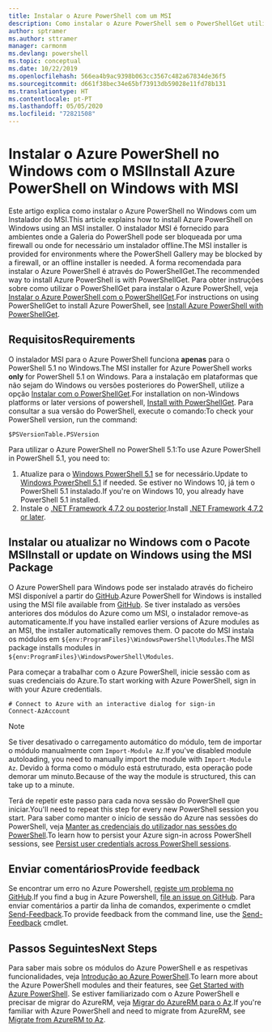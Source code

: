 ```yaml
---
title: Instalar o Azure PowerShell com um MSI
description: Como instalar o Azure PowerShell sem o PowerShellGet utilizar um MSI
author: sptramer
ms.author: sttramer
manager: carmonm
ms.devlang: powershell
ms.topic: conceptual
ms.date: 10/22/2019
ms.openlocfilehash: 566ea4b9ac9398b063cc3567c482a67834de36f5
ms.sourcegitcommit: d661f38bec34e65bf73913db59028e11fd78b131
ms.translationtype: HT
ms.contentlocale: pt-PT
ms.lasthandoff: 05/05/2020
ms.locfileid: "72821508"
---
```

# <a name="install-azure-powershell-on-windows-with-msi"></a><span data-ttu-id="d9b4a-103">Instalar o Azure PowerShell no Windows com o MSI</span><span class="sxs-lookup"><span data-stu-id="d9b4a-103">Install Azure PowerShell on Windows with MSI</span></span>

<span data-ttu-id="d9b4a-104">Este artigo explica como instalar o Azure PowerShell no Windows com um Instalador do MSI.</span><span class="sxs-lookup"><span data-stu-id="d9b4a-104">This article explains how to install Azure PowerShell on Windows using an MSI installer.</span></span> <span data-ttu-id="d9b4a-105">O instalador MSI é fornecido para ambientes onde a Galeria do PowerShell pode ser bloqueada por uma firewall ou onde for necessário um instalador offline.</span><span class="sxs-lookup"><span data-stu-id="d9b4a-105">The MSI installer is provided for environments where the PowerShell Gallery may be blocked by a firewall, or an offline installer is needed.</span></span> <span data-ttu-id="d9b4a-106">A forma recomendada para instalar o Azure PowerShell é através do PowerShellGet.</span><span class="sxs-lookup"><span data-stu-id="d9b4a-106">The recommended way to install Azure PowerShell is with PowerShellGet.</span></span> <span data-ttu-id="d9b4a-107">Para obter instruções sobre como utilizar o PowerShellGet para instalar o Azure PowerShell, veja [Instalar o Azure PowerShell com o PowerShellGet](install-az-ps.md).</span><span class="sxs-lookup"><span data-stu-id="d9b4a-107">For instructions on using PowerShellGet to install Azure PowerShell, see [Install Azure PowerShell with PowerShellGet](install-az-ps.md).</span></span>

## <a name="requirements"></a><span data-ttu-id="d9b4a-108">Requisitos</span><span class="sxs-lookup"><span data-stu-id="d9b4a-108">Requirements</span></span>

<span data-ttu-id="d9b4a-109">O instalador MSI para o Azure PowerShell funciona __apenas__ para o PowerShell 5.1 no Windows.</span><span class="sxs-lookup"><span data-stu-id="d9b4a-109">The MSI installer for Azure PowerShell works __only__ for PowerShell 5.1 on Windows.</span></span> <span data-ttu-id="d9b4a-110">Para a instalação em plataformas que não sejam do Windows ou versões posteriores do PowerShell, utilize a opção [Instalar com o PowerShellGet](install-az-ps.md).</span><span class="sxs-lookup"><span data-stu-id="d9b4a-110">For installation on non-Windows platforms or later versions of powershell, [Install with PowerShellGet](install-az-ps.md).</span></span>
<span data-ttu-id="d9b4a-111">Para consultar a sua versão do PowerShell, execute o comando:</span><span class="sxs-lookup"><span data-stu-id="d9b4a-111">To check your PowerShell version, run the command:</span></span>

```powershell-interactive
$PSVersionTable.PSVersion
```

<span data-ttu-id="d9b4a-112">Para utilizar o Azure PowerShell no PowerShell 5.1:</span><span class="sxs-lookup"><span data-stu-id="d9b4a-112">To use Azure PowerShell in PowerShell 5.1, you need to:</span></span>

1. <span data-ttu-id="d9b4a-113">Atualize para o [Windows PowerShell 5.1](/powershell/scripting/install/installing-windows-powershell#upgrading-existing-windows-powershell) se for necessário.</span><span class="sxs-lookup"><span data-stu-id="d9b4a-113">Update to [Windows PowerShell 5.1](/powershell/scripting/install/installing-windows-powershell#upgrading-existing-windows-powershell) if needed.</span></span> <span data-ttu-id="d9b4a-114">Se estiver no Windows 10, já tem o PowerShell 5.1 instalado.</span><span class="sxs-lookup"><span data-stu-id="d9b4a-114">If you're on Windows 10, you already have PowerShell 5.1 installed.</span></span>
2. <span data-ttu-id="d9b4a-115">Instale o [.NET Framework 4.7.2 ou posterior](/dotnet/framework/install).</span><span class="sxs-lookup"><span data-stu-id="d9b4a-115">Install [.NET Framework 4.7.2 or later](/dotnet/framework/install).</span></span>

## <a name="install-or-update-on-windows-using-the-msi-package"></a><span data-ttu-id="d9b4a-116">Instalar ou atualizar no Windows com o Pacote MSI</span><span class="sxs-lookup"><span data-stu-id="d9b4a-116">Install or update on Windows using the MSI Package</span></span>

<span data-ttu-id="d9b4a-117">O Azure PowerShell para Windows pode ser instalado através do ficheiro MSI disponível a partir do [GitHub](https://github.com/Azure/azure-powershell/releases/tag/v1.8.0-April2019).</span><span class="sxs-lookup"><span data-stu-id="d9b4a-117">Azure PowerShell for Windows is installed using the MSI file available from [GitHub](https://github.com/Azure/azure-powershell/releases/tag/v1.8.0-April2019).</span></span> <span data-ttu-id="d9b4a-118">Se tiver instalado as versões anteriores dos módulos do Azure como um MSI, o instalador remove-as automaticamente.</span><span class="sxs-lookup"><span data-stu-id="d9b4a-118">If you have installed earlier versions of Azure modules as an MSI, the installer automatically removes them.</span></span> <span data-ttu-id="d9b4a-119">O pacote do MSI instala os módulos em `${env:ProgramFiles}\WindowsPowerShell\Modules`.</span><span class="sxs-lookup"><span data-stu-id="d9b4a-119">The MSI package installs modules in `${env:ProgramFiles}\WindowsPowerShell\Modules`.</span></span>

<span data-ttu-id="d9b4a-120">Para começar a trabalhar com o Azure PowerShell, inicie sessão com as suas credenciais do Azure.</span><span class="sxs-lookup"><span data-stu-id="d9b4a-120">To start working with Azure PowerShell, sign in with your Azure credentials.</span></span>

```powershell-interactive
# Connect to Azure with an interactive dialog for sign-in
Connect-AzAccount
```

> [!NOTE]
>
> <span data-ttu-id="d9b4a-121">Se tiver desativado o carregamento automático do módulo, tem de importar o módulo manualmente com `Import-Module Az`.</span><span class="sxs-lookup"><span data-stu-id="d9b4a-121">If you've disabled module autoloading, you need to manually import the module with `Import-Module Az`.</span></span> <span data-ttu-id="d9b4a-122">Devido à forma como o módulo está estruturado, esta operação pode demorar um minuto.</span><span class="sxs-lookup"><span data-stu-id="d9b4a-122">Because of the way the module is structured, this can take up to a minute.</span></span>

<span data-ttu-id="d9b4a-123">Terá de repetir este passo para cada nova sessão do PowerShell que iniciar.</span><span class="sxs-lookup"><span data-stu-id="d9b4a-123">You'll need to repeat this step for every new PowerShell session you start.</span></span> <span data-ttu-id="d9b4a-124">Para saber como manter o início de sessão do Azure nas sessões do PowerShell, veja [Manter as credenciais do utilizador nas sessões do PowerShell](context-persistence.md).</span><span class="sxs-lookup"><span data-stu-id="d9b4a-124">To learn how to persist your Azure sign-in across PowerShell sessions, see [Persist user credentials across PowerShell sessions](context-persistence.md).</span></span>

## <a name="provide-feedback"></a><span data-ttu-id="d9b4a-125">Enviar comentários</span><span class="sxs-lookup"><span data-stu-id="d9b4a-125">Provide feedback</span></span>

<span data-ttu-id="d9b4a-126">Se encontrar um erro no Azure Powershell, [registe um problema no GitHub](https://github.com/Azure/azure-powershell/issues).</span><span class="sxs-lookup"><span data-stu-id="d9b4a-126">If you find a bug in Azure Powershell, [file an issue on GitHub](https://github.com/Azure/azure-powershell/issues).</span></span>
<span data-ttu-id="d9b4a-127">Para enviar comentários a partir da linha de comandos, experimente o cmdlet [Send-Feedback](/powershell/module/az.accounts/send-feedback).</span><span class="sxs-lookup"><span data-stu-id="d9b4a-127">To provide feedback from the command line, use the [Send-Feedback](/powershell/module/az.accounts/send-feedback) cmdlet.</span></span>

## <a name="next-steps"></a><span data-ttu-id="d9b4a-128">Passos Seguintes</span><span class="sxs-lookup"><span data-stu-id="d9b4a-128">Next Steps</span></span>

<span data-ttu-id="d9b4a-129">Para saber mais sobre os módulos do Azure PowerShell e as respetivas funcionalidades, veja [Introdução ao Azure PowerShell](get-started-azureps.md).</span><span class="sxs-lookup"><span data-stu-id="d9b4a-129">To learn more about the Azure PowerShell modules and their features, see [Get Started with Azure PowerShell](get-started-azureps.md).</span></span>
<span data-ttu-id="d9b4a-130">Se estiver familiarizado com o Azure PowerShell e precisar de migrar do AzureRM, veja [Migrar do AzureRM para o Az](migrate-from-azurerm-to-az.md).</span><span class="sxs-lookup"><span data-stu-id="d9b4a-130">If you're familiar with Azure PowerShell and need to migrate from AzureRM, see [Migrate from AzureRM to Az](migrate-from-azurerm-to-az.md).</span></span>
